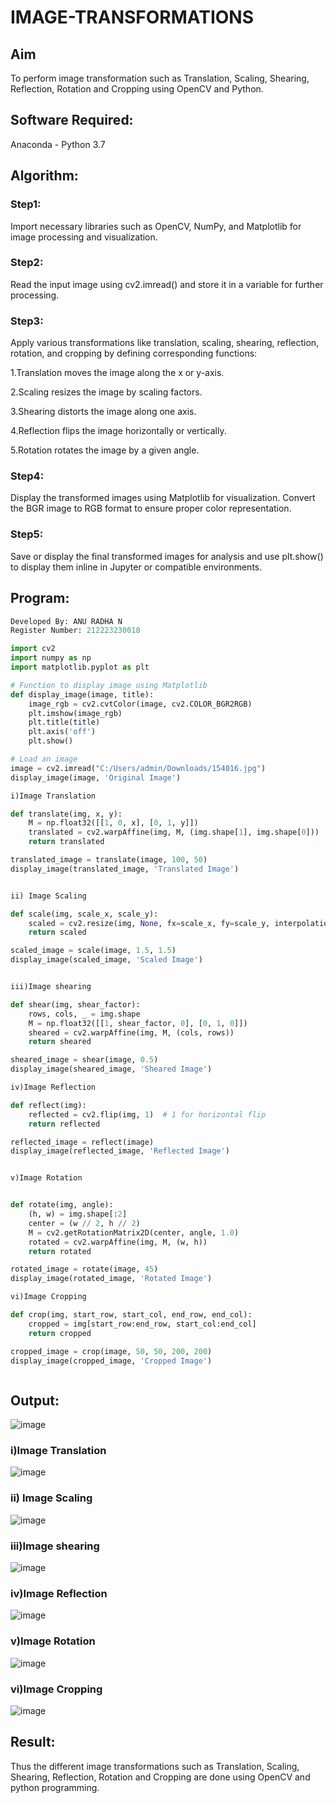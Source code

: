 # IMAGE-TRANSFORMATIONS


## Aim
To perform image transformation such as Translation, Scaling, Shearing, Reflection, Rotation and Cropping using OpenCV and Python.

## Software Required:
Anaconda - Python 3.7

## Algorithm:

### Step1:

Import necessary libraries such as OpenCV, NumPy, and Matplotlib for image processing and visualization.

### Step2:

Read the input image using cv2.imread() and store it in a variable for further processing.


### Step3:

Apply various transformations like translation, scaling, shearing, reflection, rotation, and cropping by defining corresponding functions:

1.Translation moves the image along the x or y-axis.

2.Scaling resizes the image by scaling factors.

3.Shearing distorts the image along one axis.

4.Reflection flips the image horizontally or vertically.

5.Rotation rotates the image by a given angle.

### Step4:
Display the transformed images using Matplotlib for visualization. Convert the BGR image to RGB format to ensure proper color representation.

### Step5:
Save or display the final transformed images for analysis and use plt.show() to display them inline in Jupyter or compatible environments.

## Program:
```python
Developed By: ANU RADHA N
Register Number: 212223230018

import cv2
import numpy as np
import matplotlib.pyplot as plt

# Function to display image using Matplotlib
def display_image(image, title):
    image_rgb = cv2.cvtColor(image, cv2.COLOR_BGR2RGB) 
    plt.imshow(image_rgb)
    plt.title(title)
    plt.axis('off')
    plt.show()

# Load an image
image = cv2.imread("C:/Users/admin/Downloads/154016.jpg")
display_image(image, 'Original Image')

i)Image Translation

def translate(img, x, y):
    M = np.float32([[1, 0, x], [0, 1, y]])
    translated = cv2.warpAffine(img, M, (img.shape[1], img.shape[0]))
    return translated

translated_image = translate(image, 100, 50)
display_image(translated_image, 'Translated Image')


ii) Image Scaling

def scale(img, scale_x, scale_y):
    scaled = cv2.resize(img, None, fx=scale_x, fy=scale_y, interpolation=cv2.INTER_LINEAR)
    return scaled

scaled_image = scale(image, 1.5, 1.5)
display_image(scaled_image, 'Scaled Image')


iii)Image shearing

def shear(img, shear_factor):
    rows, cols, _ = img.shape
    M = np.float32([[1, shear_factor, 0], [0, 1, 0]])
    sheared = cv2.warpAffine(img, M, (cols, rows))
    return sheared

sheared_image = shear(image, 0.5)
display_image(sheared_image, 'Sheared Image')

iv)Image Reflection

def reflect(img):
    reflected = cv2.flip(img, 1)  # 1 for horizontal flip
    return reflected

reflected_image = reflect(image)
display_image(reflected_image, 'Reflected Image')


v)Image Rotation


def rotate(img, angle):
    (h, w) = img.shape[:2]
    center = (w // 2, h // 2)
    M = cv2.getRotationMatrix2D(center, angle, 1.0)
    rotated = cv2.warpAffine(img, M, (w, h))
    return rotated

rotated_image = rotate(image, 45)
display_image(rotated_image, 'Rotated Image')

vi)Image Cropping

def crop(img, start_row, start_col, end_row, end_col):
    cropped = img[start_row:end_row, start_col:end_col]
    return cropped

cropped_image = crop(image, 50, 50, 200, 200)
display_image(cropped_image, 'Cropped Image')



```
## Output:

![image](https://github.com/user-attachments/assets/2f3b1644-c52e-43f0-92df-6cb7a647afab)

### i)Image Translation 

![image](https://github.com/user-attachments/assets/1d22ceaa-8b7b-453c-9061-57de3f35288b)



### ii) Image Scaling

![image](https://github.com/user-attachments/assets/4b907431-b103-42a3-842a-301c86170b06)



### iii)Image shearing

![image](https://github.com/user-attachments/assets/1063e696-7941-4c50-8f4f-8c7dc6c9598c)


### iv)Image Reflection

![image](https://github.com/user-attachments/assets/c018c30c-0a1a-4865-8cd5-8df6e98acce4)



### v)Image Rotation

![image](https://github.com/user-attachments/assets/064142ec-e185-4595-8f79-d050b10a2d4e)




### vi)Image Cropping

![image](https://github.com/user-attachments/assets/29a35917-0d38-4c83-8ffa-dfc23ef80fc1)




## Result: 

Thus the different image transformations such as Translation, Scaling, Shearing, Reflection, Rotation and Cropping are done using OpenCV and python programming.
